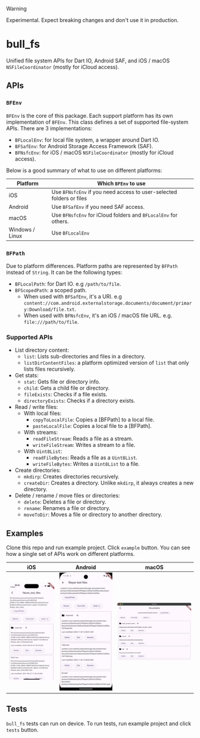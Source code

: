 > [!WARNING]  
> Experimental. Expect breaking changes and don't use it in production.

# bull_fs

Unified file system APIs for Dart IO, Android SAF, and iOS / macOS `NSFileCoordinator` (mostly for iCloud access).

## APIs

### `BFEnv`

`BFEnv` is the core of this package. Each support platform has its own implementation of `BFEnv`. This class defines a set of supported file-system APIs. There are 3 implementations:

- `BFLocalEnv`: for local file system, a wrapper around Dart IO.
- `BFSafEnv`: for Android Storage Access Framework (SAF).
- `BFNsfcEnv`: for iOS / macOS `NSFileCoordinator` (mostly for iCloud access).

Below is a good summary of what to use on different platforms:

| Platform        | Which `BFEnv` to use                                                 |
| --------------- | -------------------------------------------------------------------- |
| iOS             | Use `BFNsfcEnv` if you need access to user-selected folders or files |
| Android         | Use `BFSafEnv` if you need SAF access.                               |
| macOS           | Use `BFNsfcEnv` for iCloud folders and `BFLocalEnv` for others.      |
| Windows / Linux | Use `BFLocalEnv`                                                     |

### `BFPath`

Due to platform differences. Platform paths are represented by `BFPath` instead of `String`. It can be the following types:

- `BFLocalPath`: for Dart IO. e.g `/path/to/file`.
- `BFScopedPath`: a scoped path.
  - When used with `BFSafEnv`, it's a URI. e.g `content://com.android.externalstorage.documents/document/primary:Download/file.txt`.
  - When used with `BFNsfcEnv`, it's an iOS / macOS file URL. e.g. `file:///path/to/file`.

### Supported APIs

- List directory content:
  - `list`: Lists sub-directories and files in a directory.
  - `listDirContentFiles`: a platform optimized version of `list` that only lists files recursively.
- Get stats:
  - `stat`: Gets file or directory info.
  - `child`: Gets a child file or directory.
  - `fileExists`: Checks if a file exists.
  - `directoryExists`: Checks if a directory exists.
- Read / write files:
  - With local files:
    - `copyToLocalFile`: Copies a [BFPath] to a local file.
    - `pasteLocalFile`: Copies a local file to a [BFPath].
  - With streams:
    - `readFileStream`: Reads a file as a stream.
    - `writeFileStream`: Writes a stream to a file.
  - With `Uint8List`:
    - `readFileBytes`: Reads a file as a `Uint8List`.
    - `writeFileBytes`: Writes a `Uint8List` to a file.
- Create directories:
  - `mkdirp`: Creates directories recursively.
  - `createDir`: Creates a directory. Unlike `mkdirp`, it always creates a new directory.
- Delete / rename / move files or directories:
  - `delete`: Deletes a file or directory.
  - `rename`: Renames a file or directory.
  - `moveToDir`: Moves a file or directory to another directory.

## Examples

Clone this repo and run example project. Click `example` button. You can see how a single set of APIs work on different platforms.

| iOS                          | Android                              | macOS                            |
| ---------------------------- | ------------------------------------ | -------------------------------- |
| ![ios](screenshots/ios.webp) | ![android](screenshots/android.webp) | ![macos](screenshots/macos.webp) |

## Tests

`bull_fs` tests can run on device. To run tests, run example project and click `tests` button.

